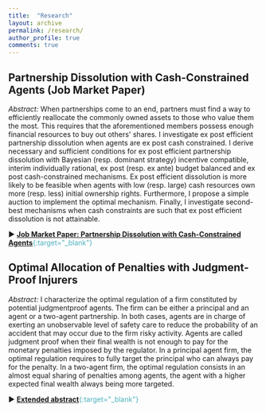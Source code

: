 ```yaml
---
title:  "Research"
layout: archive
permalink: /research/
author_profile: true
comments: true
---
```


## Partnership Dissolution with Cash-Constrained Agents (**Job Market Paper**)

*Abstract:* When partnerships come to an end, partners must find a way to efficiently reallocate the commonly owned assets to those who value them the most. This requires that the aforementioned members possess enough financial resources to buy out others' shares. I investigate ex post efficient partnership dissolution when agents are ex post cash constrained. I derive necessary and sufficient conditions for ex post efficient partnership dissolution with Bayesian (resp. dominant strategy) incentive compatible, interim individually rational, ex post (resp. ex ante) budget balanced and ex post cash-constrained mechanisms. Ex post efficient dissolution is more likely to be feasible when agents with low (resp. large) cash resources own more (resp. less) initial ownership rights. Furthermore, I propose a simple auction to implement the optimal mechanism. Finally, I investigate second-best mechanisms when cash constraints are such that ex post efficient dissolution is not attainable.

&#9658; <span style="color:#4CB1BD;">[**Job Market Paper: Partnership Dissolution with Cash-Constrained Agents**](../files/JMP_Pommey_Permanent.pdf){:target="_blank"}</span>

## Optimal Allocation of Penalties with Judgment-Proof Injurers

*Abstract:* I characterize the optimal regulation of a firm constituted by potential judgmentproof
agents. The firm can be either a principal and an agent or a two-agent
partnership. In both cases, agents are in charge of exerting an unobservable level
of safety care to reduce the probability of an accident that may occur due to the
firm risky activity. Agents are called judgment proof when their final wealth is not
enough to pay for the monetary penalties imposed by the regulator. In a principal agent firm, the optimal regulation requires to fully target the principal who can always pay for the penalty. In a two-agent firm, the optimal regulation consists in an almost equal sharing of penalties among agents, the agent with a higher expected final wealth always being more targeted.

&#9658; <span style="color:#4CB1BD;">[**Extended abstract**](../files/Pommey_extended_abstract_structure_penalties.pdf){:target="_blank"}</span>
